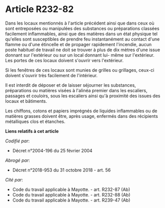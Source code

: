 # Article R232-82

Dans les locaux mentionnés à l'article précédent ainsi que dans ceux où sont entreposées ou manipulées des substances ou
préparations classées facilement inflammables, ainsi que des matières dans un état physique tel qu'elles sont susceptibles de
prendre feu instantanément au contact d'une flamme ou d'une étincelle et de propager rapidement l'incendie, aucun poste
habituel de travail ne doit se trouver à plus de dix mètres d'une issue donnant sur l'extérieur ou sur un local donnant lui-
même sur l'extérieur. Les portes de ces locaux doivent s'ouvrir vers l'extérieur.

Si les fenêtres de ces locaux sont munies de grilles ou grillages, ceux-ci doivent s'ouvrir très facilement de l'intérieur.

Il est interdit de déposer et de laisser séjourner les substances, préparations ou matières visées à l'alinéa premier dans
les escaliers, passages et couloirs, sous les escaliers ainsi qu'à proximité des issues des locaux et bâtiments.

Les chiffons, cotons et papiers imprégnés de liquides inflammables ou de matières grasses doivent être, après usage, enfermés
dans des récipients métalliques clos et étanches.

**Liens relatifs à cet article**

_Codifié par_:

  - Décret n°2004-196 du 25 février 2004

_Abrogé par_:

  - Décret n°2018-953 du 31 octobre 2018 - art. 56

_Cité par_:

  - Code du travail applicable à Mayotte. - art. R232-87 (Ab)
  - Code du travail applicable à Mayotte. - art. R232-88 (Ab)
  - Code du travail applicable à Mayotte. - art. R239-47 (Ab)
